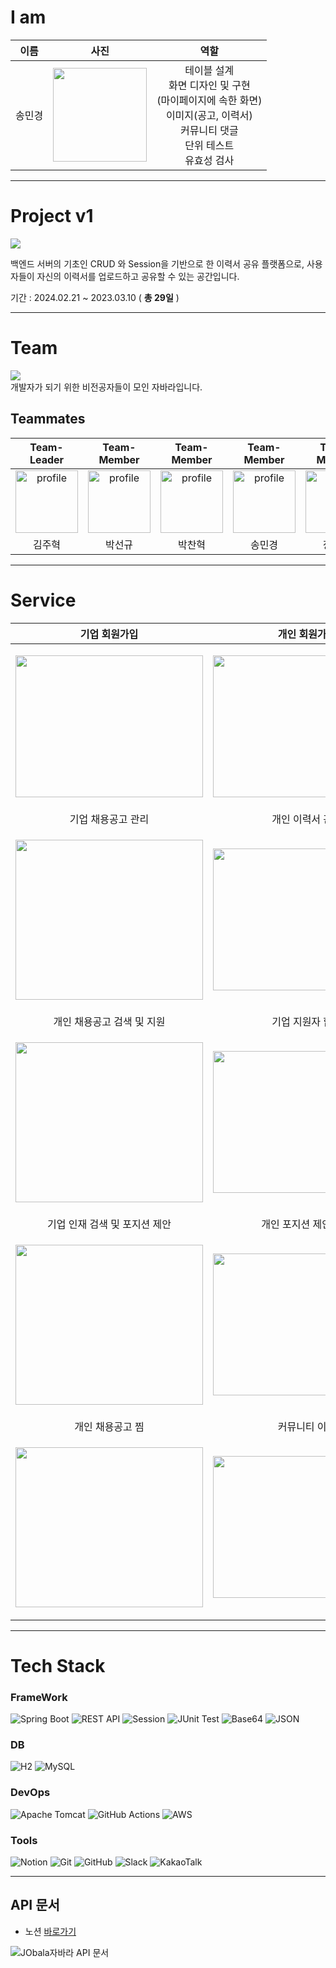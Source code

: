 # I am
| 이름 | 사진 | 역할 |  
|:--:|:--:|:---------------:|
| 송민경 | <img src="https://avatars.githubusercontent.com/u/153582401?v=4" width="150px"/> | 테이블 설계<br/>화면 디자인 및 구현<br>(마이페이지에 속한 화면)<br/>이미지(공고, 이력서)<br/>커뮤니티 댓글<br/>단위 테스트<br/>유효성 검사|

---

# Project v1

<img src="https://github.com/kjh5848/miniproject-JOBALR/assets/161176345/8bc39efd-533f-4696-ae5c-99b07c0e1462"><br>

백엔드 서버의 기초인 CRUD 와 Session을 기반으로 한 이력서 공유 플랫폼으로, 사용자들이 자신의 이력서를 업로드하고 공유할 수 있는 공간입니다. 

기간 : 2024.02.21 ~ 2023.03.10 ( __총 29일__ )

---

# Team

<img src="https://github.com/kjh5848/miniproject-JOBALR/assets/161176345/8bc39efd-533f-4696-ae5c-99b07c0e1462"><br>
개발자가 되기 위한 비전공자들이 모인 자바라입니다.

## Teammates
| Team-Leader | Team-Member | Team-Member | Team-Member | Team-Member |
|:-----------:|:-----------:|:-----------:|:-----------:|:-----------:|
| <img src="https://github.com/vosw1/miniproject-jobala-v2-ssr/assets/153582401/d20420bf-008c-4fd0-a7e0-8983d7606c7c" alt="profile" width="100" height="100"> | <img src="https://github.com/vosw1/miniproject-jobala-v2-ssr/assets/153582401/c4180860-481a-46f0-a0e2-df05bdf8a586" alt="profile" width="100" height="100"> | <img src="https://github.com/vosw1/miniproject-jobala-v2-ssr/assets/153582401/9d7395db-e810-466e-bd9d-9216d18d0395" alt="profile" width="100" height="100"> | <img src="https://avatars.githubusercontent.com/u/153582401?v=4" alt="profile" width="100" height="100"> | <img src="https://github.com/vosw1/miniproject-jobala-v2-ssr/assets/153582401/84715293-8f3a-4939-8122-c85438791364" alt="profile" width="100" height="100"> |
| 김주혁 | 박선규 | 박찬혁 | 송민경 | 장유진 |

---

# Service

| 기업 회원가입 | 개인 회원가입 |
|:-----------------:|:-------------------:|
| <p align="center"><img src="https://github.com/vosw1/miniproject-jobala-v2-ssr/assets/153582401/5fc671ef-9683-4b38-a7be-b5c268044d92" width="300" height="227"/></p> | <p align="center"><img src="https://github.com/vosw1/miniproject-jobala-v2-ssr/assets/153582401/446cf17d-bf99-4075-a5e9-19fd48014bb5" width="300" height="227"/></p> |
| 기업 채용공고 관리 | 개인 이력서 관리 |
| <p align="center"><img src="https://github.com/vosw1/miniproject-jobala-v2-ssr/assets/153582401/ef063154-58e3-4b18-a755-348af90cc724" width="300" height="256"/></p> | <p align="center"><img src="https://github.com/vosw1/miniproject-jobala-v2-ssr/assets/153582401/a555aec9-2f69-4df8-a308-f7a29e39d906" width="300" height="227"/></p> |
| 개인 채용공고 검색 및 지원 | 기업 지원자 합격 |
| <p align="center"><img src="https://github.com/vosw1/miniproject-jobala-v2-ssr/assets/153582401/dea17a88-28f6-42a3-8bc1-b7c9347cfc69" width="300" height="256"/></p> | <p align="center"><img src="https://github.com/vosw1/miniproject-jobala-v2-ssr/assets/153582401/cedf7bac-6728-490c-8d95-ed7f17eaa2be" width="300" height="227"/></p> |
| 기업 인재 검색 및 포지션 제안 | 개인 포지션 제안 수락 |
| <p align="center"><img src="https://github.com/vosw1/miniproject-jobala-v2-ssr/assets/153582401/d9d6de44-a066-44d8-a994-5b46b0dbe937" width="300" height="256"/></p> | <p align="center"><img src="https://github.com/vosw1/miniproject-jobala-v2-ssr/assets/153582401/79cc6946-1d7f-483b-943e-841616d18448" width="300" height="227"/></p> |
| 개인 채용공고 찜 | 커뮤니티 이용 |
| <p align="center"><img src="https://github.com/vosw1/miniproject-jobala-v2-ssr/assets/153582401/c8d2db4c-4779-4384-9dd6-bc2be4a06a49" width="300" height="256"/></p> | <p align="center"><img src="https://github.com/vosw1/miniproject-jobala-v2-ssr/assets/153582401/aabdf11b-b08e-459b-a650-ab0939711045" width="300" height="227"/></p> |

---

# Tech Stack

### FrameWork
![Spring Boot](https://img.shields.io/badge/-Spring%20Boot-brightgreen?logo=spring&logoColor=white)
![REST API](https://img.shields.io/badge/restapi-ED8B00?style=flat&logo=restapi&logoColor=white)
![Session](https://img.shields.io/badge/Session-ffcd00.svg?style=flat&logo=session&logoColor=white)
![JUnit Test](https://img.shields.io/badge/junitTest-E34F26?style=flat&logo=junit&logoColor=white)
![Base64](https://img.shields.io/badge/base64-FFA500?style=flat&logo=base64&logoColor=white)
![JSON](https://img.shields.io/badge/json-0078D4?style=flat&logo=json&logoColor=white)

### DB
![H2](https://img.shields.io/badge/-H2-orange?logo=amazondocumentdb&logoColor=white)
![MySQL](https://img.shields.io/badge/MySQL-005C84?style=flat&logo=mysql&logoColor=white)

### DevOps  
![Apache Tomcat](https://img.shields.io/badge/apache%20tomcat-%23F8DC75.svg?style=flat&logo=apache-tomcat&logoColor=black)
![GitHub Actions](https://img.shields.io/badge/Github_Actions-2088FF?style=flat&logo=githubactions&logoColor=white)
![AWS](https://img.shields.io/badge/Amazonaws-232F3E?style=flat&logo=amazonaws&logoColor=white)

### Tools
![Notion](https://img.shields.io/badge/-Notion-black?logo=notion&logoColor=white)
![Git](https://img.shields.io/badge/-Git-red?logo=git&logoColor=white)
![GitHub](https://img.shields.io/badge/-GitHub-black?logo=github&logoColor=white)
![Slack](https://img.shields.io/badge/-Slack-purple?logo=slack&logoColor=white)
![KakaoTalk](https://img.shields.io/badge/kakaotalk-ffcd00.svg?style=flat&logo=kakaotalk&logoColor=white)

---

## API 문서
 - 노션 [바로가기](https://getinthere.notion.site/API-1e71f4db9ec448e89fb288d0c93fccd8?pvs=4)

![JObala자바라 API 문서](https://github.com/kjh5848/miniproject-jobala-v2-restapi/assets/153582123/2e749d0e-6690-4ef1-92ea-74b2b80d0383)

